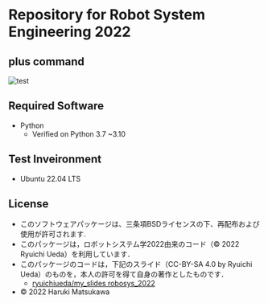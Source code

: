 # Repository for Robot System Engineering 2022

## plus command
![test](https://github.com/haru0130/robosys2022/actions/workflows/test.yml/badge.svg)
## Required Software
 * Python 
   * Verified on Python 3.7 ~3.10
## Test Inveironment
 * Ubuntu 22.04 LTS
## License
* このソフトウェアパッケージは、三条項BSDライセンスの下、再配布および使用が許可されます.
* このパッケージは，ロボットシステム学2022由来のコード（© 2022 Ryuichi Ueda）を利用しています．
* このパッケージのコードは，下記のスライド（CC-BY-SA 4.0 by Ryuichi Ueda）のものを，本人の許可を得て自身の著作としたものです．
    * [ryuichiueda/my_slides robosys_2022][def]
* © 2022 Haruki Matsukawa

[def]: https://github.com/ryuichiueda/my_slides/tree/master/robosys_2022